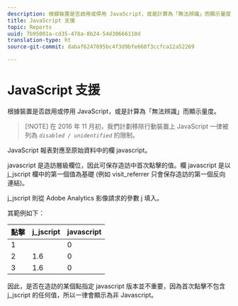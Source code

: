 ```yaml
---
description: 根據裝置是否啟用或停用 JavaScript，或是計算為「無法辨識」而顯示量度。
title: JavaScript 支援
topic: Reports
uuid: 7b95001a-cd35-478a-8b24-54d30666110d
translation-type: ht
source-git-commit: dabaf6247695bc4f3d9bfe668f3ccfca12a52269

---
```



# JavaScript 支援

根據裝置是否啟用或停用 JavaScript，或是計算為「無法辨識」而顯示量度。

>[!NOTE] 在 2016 年 11 月初，我們計劃移除行動裝置上 JavaScript 一律被列為 *`disabled / unidentified`* 的限制。

JavaScript 報表對應至原始資料中的欄 javascript。

javascript 是造訪層級欄位，因此可保存造訪中首次點擊的值。欄 javascript 是以 j_jscript 欄中的第一個值為基礎 (例如 visit_referrer 只會保存造訪的第一個反向連結)。

j_jscript 則從 Adobe Analytics 影像請求的參數 j 填入。

其範例如下：

| 點擊 | j_jscript | javascript |
|---|---|---|
| 1 |  | 0 |
| 2 | 1.6 | 0 |
| 3 | 1.6 | 0 |

因此，是否在造訪的某個點指定 javascript 版本並不重要，因為首次點擊不包含 j_jscript 的任何值，所以一律會顯示為非 Javascript。

